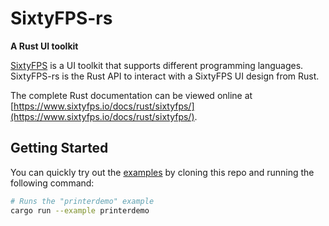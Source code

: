 # SixtyFPS-rs

**A Rust UI toolkit**

[SixtyFPS](https://www.sixtyfps.io/) is a UI toolkit that supports different programming languages.
SixtyFPS-rs is the Rust API to interact with a SixtyFPS UI design from Rust.

The complete Rust documentation can be viewed online at [https://www.sixtyfps.io/docs/rust/sixtyfps/](https://www.sixtyfps.io/docs/rust/sixtyfps/).

## Getting Started

You can quickly try out the [examples](/examples) by cloning this repo and running the following command:

```sh
# Runs the "printerdemo" example
cargo run --example printerdemo
```
